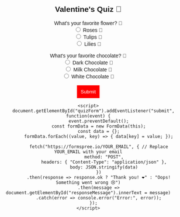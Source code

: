 <!DOCTYPE html>
<html lang="en">
<head>
    <meta charset="UTF-8">
    <meta name="viewport" content="width=device-width, initial-scale=1.0">
    <title>Valentine's Quiz</title>
    <style>
        body { font-family: Arial, sans-serif; text-align: center; }
        .container { width: 50%; margin: auto; }
        button { padding: 10px; background: red; color: white; border: none; cursor: pointer; }
    </style>
</head>
<body>
    <div class="container">
        <h2>Valentine's Quiz 💖</h2>
        <form id="quizForm">
            <label>What's your favorite flower? 🌸</label><br>
            <input type="radio" name="flower" value="Roses"> Roses 🌹<br>
            <input type="radio" name="flower" value="Tulips"> Tulips 🌷<br>
            <input type="radio" name="flower" value="Lilies"> Lilies 🌼<br>
            <br>
            <label>What's your favorite chocolate? 🍫</label><br>
            <input type="radio" name="chocolate" value="Dark"> Dark Chocolate 🍫<br>
            <input type="radio" name="chocolate" value="Milk"> Milk Chocolate 🍫<br>
            <input type="radio" name="chocolate" value="White"> White Chocolate 🍫<br>
            <br>
            <button type="submit">Submit</button>
        </form>
        <p id="responseMessage"></p>
    </div>

    <script>
        document.getElementById("quizForm").addEventListener("submit", function(event) {
            event.preventDefault();
            const formData = new FormData(this);
            const data = {};
            formData.forEach((value, key) => { data[key] = value; });

            fetch("https://formspree.io/YOUR_EMAIL", { // Replace YOUR_EMAIL with your email
                method: "POST",
                headers: { "Content-Type": "application/json" },
                body: JSON.stringify(data)
            })
            .then(response => response.ok ? "Thank you! ❤️" : "Oops! Something went wrong 😢")
            .then(message => document.getElementById("responseMessage").innerText = message)
            .catch(error => console.error("Error:", error));
        });
    </script>
</body>
</html>
